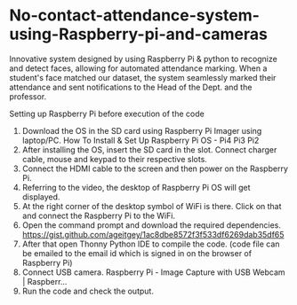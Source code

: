 # No-contact-attendance-system-using-Raspberry-pi-and-cameras
Innovative system designed by using Raspberry Pi &amp; python to recognize and detect faces, allowing for automated attendance marking. When a student's face matched our dataset, the system seamlessly marked their attendance and sent notifications to the Head of the Dept. and the professor.

Setting up Raspberry Pi before execution of the code
1. Download the OS in the SD card using Raspberry Pi Imager using laptop/PC.
How To Install & Set Up Raspberry Pi OS - Pi4 Pi3 Pi2
2. After installing the OS, insert the SD card in the slot. Connect charger cable, mouse and keypad to their respective slots.
3. Connect the HDMI cable to the screen and then power on the
Raspberry Pi.
4. Referring to the video, the desktop of Raspberry Pi OS will get displayed.
5. At the right corner of the desktop symbol of WiFi is there. Click on that and connect the Raspberry Pi to the WiFi.
6. Open the command prompt and download the required dependencies.
https://gist.github.com/ageitgey/1ac8dbe8572f3f533df6269dab35df65
7. After that open Thonny Python IDE to compile the code. (code file can be emailed to the email id which is signed in on the browser of Raspberry Pi)
8. Connect USB camera.
Raspberry Pi - Image Capture with USB Webcam | Raspberr...
9. Run the code and check the output.
